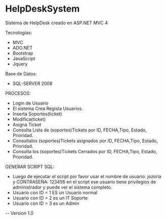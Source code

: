 # HelpDeskSystem

Sistema de HelpDesk creado en ASP.NET MVC 4

Tecnologías:
- MVC
- ADO.NET
- Bootstrap
- JavaScript
- Jquery

Base de Datos:
* SQL-SERVER 2008

PROCESOS:
* Login de Usuario
* El sistema Crea Regista Usuarios.
* Inserta Soportes(ticket)
* Modifica(ticket)
* Asigna Ticket
* Consulta Lista de (soportes)Tickets por ID, FECHA,Tipo, Estado, Prioridad.
* Consultalos (soportes)Tickets asignados por ID, FECHA,Tipo, Estado, Prioridad.
* Consulta los (soportes)Tickets Cerrados por ID, FECHA,Tipo, Estado, Prioridad.

GENERAR SCRIPT SQL:
* Luego de ejecutar el script por favor usar el nombre de usuario: jozoria y CONTRASEÑA: 123456
en el script ese usuario tiene privilegios de administrador y puede ver el sistema completo.
* Usuario con ID = 1 ES un Usuario normal
* Usuario con ID = 2 es un IT Soporte
* Usuario con ID = 3 es un Admin

-- Version 1.0
